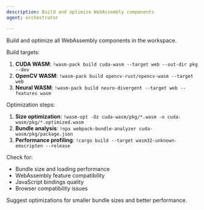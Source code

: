 ```yaml
---
description: Build and optimize WebAssembly components
agent: orchestrator

---
```


Build and optimize all WebAssembly components in the workspace.

Build targets:

1. **CUDA WASM**: `!wasm-pack build cuda-wasm --target web --out-dir pkg --dev`
2. **OpenCV WASM**: `!wasm-pack build opencv-rust/opencv-wasm --target web`
3. **Neural WASM**: `!wasm-pack build neuro-divergent --target web --features wasm`

Optimization steps:

1. **Size optimization**: `!wasm-opt -Oz cuda-wasm/pkg/*.wasm -o cuda-wasm/pkg/*.optimized.wasm`
2. **Bundle analysis**: `!npx webpack-bundle-analyzer cuda-wasm/pkg/package.json`
3. **Performance profiling**: `!cargo build --target wasm32-unknown-emscripten --release`

Check for:

- Bundle size and loading performance
- WebAssembly feature compatibility
- JavaScript bindings quality
- Browser compatibility issues

Suggest optimizations for smaller bundle sizes and better performance.
